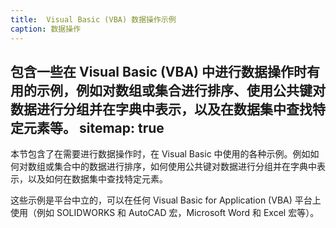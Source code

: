 ```yaml
---
title:  Visual Basic (VBA) 数据操作示例
caption: 数据操作
---
```

 包含一些在 Visual Basic (VBA) 中进行数据操作时有用的示例，例如对数组或集合进行排序、使用公共键对数据进行分组并在字典中表示，以及在数据集中查找特定元素等。
sitemap: true
---
本节包含了在需要进行数据操作时，在 Visual Basic 中使用的各种示例。例如如何对数组或集合中的数据进行排序，如何使用公共键对数据进行分组并在字典中表示，以及如何在数据集中查找特定元素。

这些示例是平台中立的，可以在任何 Visual Basic for Application (VBA) 平台上使用（例如 SOLIDWORKS 和 AutoCAD 宏，Microsoft Word 和 Excel 宏等）。
